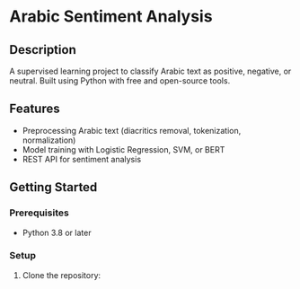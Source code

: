 # Arabic Sentiment Analysis

## Description
A supervised learning project to classify Arabic text as positive, negative, or neutral. Built using Python with free and open-source tools.

## Features
- Preprocessing Arabic text (diacritics removal, tokenization, normalization)
- Model training with Logistic Regression, SVM, or BERT
- REST API for sentiment analysis

## Getting Started

### Prerequisites
- Python 3.8 or later

### Setup
1. Clone the repository: